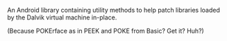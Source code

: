 An Android library containing utility methods to help patch libraries loaded by the Dalvik virtual machine in-place.

(Because POKErface as in PEEK and POKE from Basic? Get it? Huh?)

